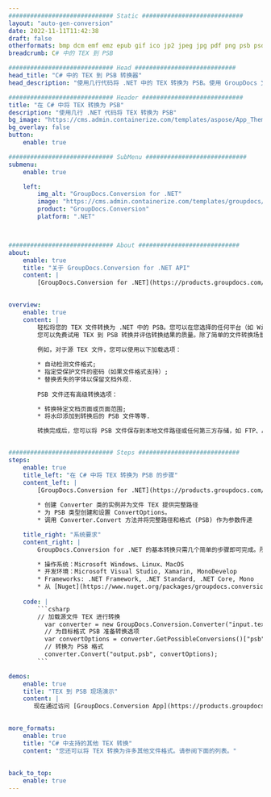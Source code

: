 ```yaml
---
############################# Static ############################
layout: "auto-gen-conversion"
date: 2022-11-11T11:42:38
draft: false
otherformats: bmp dcm emf emz epub gif ico jp2 jpeg jpg pdf png psb psd svg svgz tex tga tif tiff webp wmf wmz xps
breadcrumb: C# 中的 TEX 到 PSB

############################# Head ############################
head_title: "C# 中的 TEX 到 PSB 转换器"
head_description: "使用几行代码将 .NET 中的 TEX 转换为 PSB。使用 GroupDocs 文档转换 API 转换 160 多种文件格式。"

############################# Header ############################
title: "在 C# 中将 TEX 转换为 PSB"
description: "使用几行 .NET 代码将 TEX 转换为 PSB"
bg_image: "https://cms.admin.containerize.com/templates/aspose/App_Themes/V3/images/bg/header1.png"
bg_overlay: false
button:
    enable: true

############################# SubMenu ############################
submenu:
    enable: true

    left:
        img_alt: "GroupDocs.Conversion for .NET"
        image: "https://cms.admin.containerize.com/templates/groupdocs/images/product-logos/90x90-noborder/groupdocs-conversion-net.png"
        product: "GroupDocs.Conversion"
        platform: ".NET"



############################# About ############################
about:
    enable: true
    title: "关于 GroupDocs.Conversion for .NET API"
    content: |
        [GroupDocs.Conversion for .NET](https://products.groupdocs.com/conversion/net/)可用于转换Microsoft Word、Excel、PowerPoint、PDF、Visio等格式。 GroupDocs.Conversion 是一个独立的 API，适用于需要高性能的后端和内部系统。它不依赖于任何软件，例如 Microsoft 或 Open Office。
    

overview:
    enable: true
    content: |
        轻松将您的 TEX 文件转换为 .NET 中的 PSB。您可以在您选择的任何平台（如 Windows、Linux、macOS）中仅使用几行 C# 代码行。
        您可以免费试用 TEX 到 PSB 转换并评估转换结果的质量。除了简单的文件转换场景，您还可以尝试更高级的选项来加载源 TEX 文件和保存输出 PSB 结果。 
        
        例如，对于源 TEX 文件，您可以使用以下加载选项：

        * 自动检测文件格式;
        * 指定受保护文件的密码（如果文件格式支持）;
        * 替换丢失的字体以保留文档外观.
        
        PSB 文件还有高级转换选项：

        * 转换特定文档页面或页面范围;
        * 将水印添加到转换后的 PSB 文件等等.

        转换完成后，您可以将 PSB 文件保存到本地文件路径或任何第三方存储，如 FTP、Amazon S3、Google Drive、Dropbox 等。请注意 - 将 TEX 转换为 PSB 无需安装任何额外的软件 - 如 MS Office、Open Office、Adobe Acrobat Reader 等。


############################# Steps ############################
steps:
    enable: true
    title_left: "在 C# 中将 TEX 转换为 PSB 的步骤"
    content_left: |
        [GroupDocs.Conversion for .NET](https://products.groupdocs.com/conversion/net/) 使开发人员只需几行代码即可轻松地将 TEX 文件转换为 PSB。
        
        * 创建 Converter 类的实例并为文件 TEX 提供完整路径
        * 为 PSB 类型创建和设置 ConvertOptions。
        * 调用 Converter.Convert 方法并将完整路径和格式 (PSB) 作为参数传递

    title_right: "系统要求"
    content_right: |
        GroupDocs.Conversion for .NET 的基本转换只需几个简单的步骤即可完成。所有主要平台和操作系统都支持我们的 API。在执行以下代码之前，请确保您的系统上安装了以下先决条件。

        * 操作系统：Microsoft Windows、Linux、MacOS
        * 开发环境：Microsoft Visual Studio, Xamarin, MonoDevelop
        * Frameworks: .NET Framework, .NET Standard, .NET Core, Mono
        * 从 [Nuget](https://www.nuget.org/packages/groupdocs.conversion) 获取最新的 GroupDocs.Conversion for .NET
         
    code: |
        ```csharp    
        // 加载源文件 TEX 进行转换
          var converter = new GroupDocs.Conversion.Converter("input.tex");
          // 为目标格式 PSB 准备转换选项
          var convertOptions = converter.GetPossibleConversions()["psb"].ConvertOptions;
          // 转换为 PSB 格式
          converter.Convert("output.psb", convertOptions);
        ```

demos:
    enable: true
    title: "TEX 到 PSB 现场演示"
    content: |
       现在通过访问 [GroupDocs.Conversion App](https://products.groupdocs.app/conversion/family) 网站将 TEX 转换为 PSB。在线演示具有以下优点
          

more_formats:
    enable: true
    title: "C# 中支持的其他 TEX 转换"
    content: "您还可以将 TEX 转换为许多其他文件格式。请参阅下面的列表。"
       
       
back_to_top:
    enable: true
---
```

